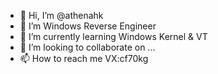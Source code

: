 - 👋 Hi, I’m @athenahk
- 👀 I’m  Windows Reverse Engineer
- 🌱 I’m currently learning Windows Kernel & VT
- 💞️ I’m looking to collaborate on ...
- 📫 How to reach me VX:cf70kg

<!---
athenahk/athenahk is a ✨ special ✨ repository because its `README.md` (this file) appears on your GitHub profile.
You can click the Preview link to take a look at your changes.
--->
